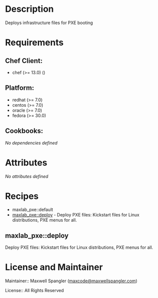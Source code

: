 # Description

Deploys infrastructure files for PXE booting

# Requirements


## Chef Client:

* chef (>= 13.0) ()

## Platform:

* redhat (>= 7.0)
* centos (>= 7.0)
* oracle (>= 7.0)
* fedora (>= 30.0)

## Cookbooks:

*No dependencies defined*

# Attributes

*No attributes defined*

# Recipes

* maxlab_pxe::default
* [maxlab_pxe::deploy](#maxlab_pxedeploy) - Deploy PXE files: Kickstart files for Linux distributions, PXE menus for all.

## maxlab_pxe::deploy

Deploy PXE files: Kickstart files for Linux distributions, PXE menus for all.

# License and Maintainer

Maintainer:: Maxwell Spangler (<maxcode@maxwellspangler.com>)



License:: All Rights Reserved
